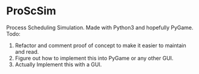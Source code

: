 # ProScSim
Process Scheduling Simulation. 
Made with Python3 and hopefully PyGame.
Todo: 
1. Refactor and comment proof of concept to make it easier to maintain and read.
2. Figure out how to implement this into PyGame or any other GUI.
3. Actually Implement this with a GUI.
